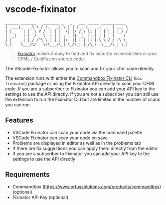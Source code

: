 # vscode-fixinator

```
______ _______   _______ _   _   ___ _____ ___________ 
|  ___|_   _\ \ / /_   _| \ | | / _ \_   _|  _  | ___ \
| |_    | |  \ V /  | | |  \| |/ /_\ \| | | | | | |_/ /
|  _|   | |  /   \  | | | . ` ||  _  || | | | | |    / 
| |    _| |_/ /^\ \_| |_| |\  || | | || | \ \_/ / |\ \ 
\_|    \___/\/   \/\___/\_| \_/\_| |_/\_/  \___/\_| \_|
```


> [Fixinator](https://fixinator.app/) makes it easy to find and fix security vulnerabilities in your CFML / ColdFusion source code.

The VScode-Fixinator allows you to scan and fix your cfml code directly. 

The extension runs with either the [Commandbox Fixinator CLI](https://forgebox.io/view/fixinator) (`box fixinator`) package or using the Fixinator API directly to scan your CFML code.  If you are a subscriber to Fixinator you can add your API key to the settings to use the API directly.  If you are not a subscriber you can still use the extension to run the Fixinator CLI but are limited in the number of scans you can run.


## Features
- VSCode Fixinator can scan your code via the command palette
- VSCode Fixinator can scan your code on save
- Problems are displayed in editor as well as in the problems tab
- If there are fix suggestions you can apply them directly from the editor
- If you are a subscriber to Fixinator you can add your API key to the settings to use the API directly


## Requirements
- Commandbox (https://www.ortussolutions.com/products/commandbox) (optional)
- Fixinator API Key (optional)
